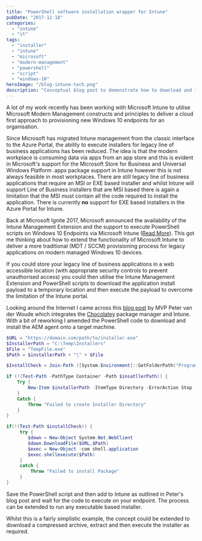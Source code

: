 ```yaml
---
title: "PowerShell software installation wrapper for Intune"
pubDate: "2017-12-18"
categories:
  - "intune"
  - "it"
tags:
  - "installer"
  - "intune"
  - "microsoft"
  - "modern-management"
  - "powershell"
  - "script"
  - "windows-10"
heroImage: "/blog-intune-tech.png"
description: "Conceptual blog post to demonstrate how to download and install applications to an Intune managed device before the Win32App construct was introduced. It uses the PowerShell script execution capability to download the binaries and then execute the installer"
---
```


A lot of my work recently has been working with Microsoft Intune to utilise Microsoft Modern Management constructs and principles to deliver a cloud first approach to provisioning new Windows 10 endpoints for an organisation.

Since Microsoft has migrated Intune management from the classic interface to the Azure Portal, the ability to execute installers for legacy line of business applications has been reduced. The idea is that the modern workplace is consuming data via apps from an app store and this is evident in Microsoft's support for the Microsoft Store for Business and Universal Windows Platform .appx package support in Intune however this is not always feasible in most workplaces. There are still legacy line of business applications that require an MSI or EXE based installer and whilst Intune will support Line of Business installers that are MSI based there is again a limitation that the MSI must contain all the code required to install the application. There is currently **no** support for EXE based installers in the Azure Portal for Intune.

Back at Microsoft Ignite 2017, Microsoft announced the availability of the Intune Management Extension and the support to execute PowerShell scripts on Windows 10 Endpoints via Microsoft Intune ([Read More](https://cloudblogs.microsoft.com/enterprisemobility/2017/09/27/whats-new-with-microsoft-intune-and-system-center-configuration-manager-ignite-2017/)). This got me thinking about how to extend the functionality of Microsoft Intune to deliver a more traditional (MDT / SCCM) provisioning process for legacy applications on modern managed Windows 10 devices.

If you could store your legacy line of business applications in a web accessible location (with appropriate security controls to prevent unauthorised access) you could then utilise the Intune Management Extension and PowerShell scripts to download the application install payload to a temporary location and then execute the payload to overcome the limitation of the Intune portal.

Looking around the Internet I came across this [blog post](https://www.petervanderwoude.nl/post/combining-the-powers-of-the-intune-management-extension-and-chocolatey/) by MVP Peter van der Woude which integrates the [Chocolatey](https://chocolatey.org) package manager and Intune. With a bit of reworking I amended the PowerShell code to download and install the AEM agent onto a target machine.

```powershell
$URL = "https://domain.com/path/to/installer.exe"
$InstallerPath = "C:\Temp\Installers"
$File = "TempFile.exe"
$Path = $installerPath + "\" + $File

$InstallCheck = Join-Path ([System.Environment]::GetFolderPath("ProgramFilesX86")) "Centrastage\cagservice.exe"

if (!(Test-Path -PathType Container -Path $insatllerPath)) {
    Try {
        New-Item $installerPath -ItemType Directory -ErrorAction Stop
    }
    Catch {
        Throw "Failed to create Installer Directory"
    }
}

if(!(Test-Path $installCheck)) {
     try {
        $down = New-Object System.Net.WebClient
        $down.DownloadFile($URL,$Path)
        $exec = New-Object -com shell.application
        $exec.shellexecute($Path)
     }
     catch {
         Throw "Failed to install Package"
     }
}
```

Save the PowerShell script and then add to Intune as outlined in Peter's blog post and wait for the code to execute on your endpoint. The process can be extended to run any executable based installer.

Whilst this is a fairly simplistic example, the concept could be extended to download a compressed archive, extract and then execute the installer as required.
